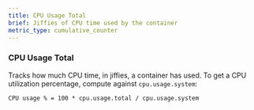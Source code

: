 ```yaml
---
title: CPU Usage Total
brief: Jiffies of CPU time used by the container
metric_type: cumulative_counter
---
```

### CPU Usage Total

Tracks how much CPU time, in jiffies, a container has used. To get a CPU utilization percentage, compute against `cpu.usage.system`:

```
CPU usage % = 100 * cpu.usage.total / cpu.usage.system
```

